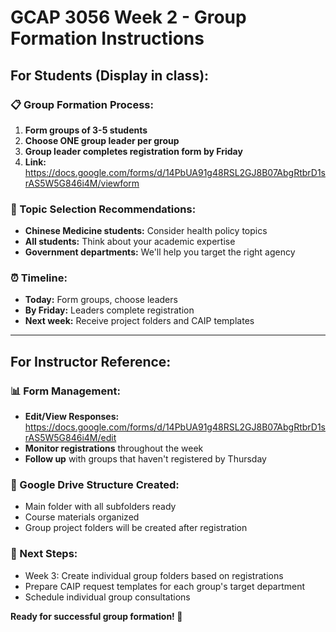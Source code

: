 # GCAP 3056 Week 2 - Group Formation Instructions

## For Students (Display in class):

### 📋 Group Formation Process:
1. **Form groups of 3-5 students**
2. **Choose ONE group leader per group** 
3. **Group leader completes registration form by Friday**
4. **Link:** https://docs.google.com/forms/d/14PbUA91g48RSL2GJ8B07AbgRtbrD1srAS5W5G846i4M/viewform

### 🎯 Topic Selection Recommendations:
- **Chinese Medicine students:** Consider health policy topics
- **All students:** Think about your academic expertise 
- **Government departments:** We'll help you target the right agency

### ⏰ Timeline:
- **Today:** Form groups, choose leaders
- **By Friday:** Leaders complete registration
- **Next week:** Receive project folders and CAIP templates

---

## For Instructor Reference:

### 📊 Form Management:
- **Edit/View Responses:** https://docs.google.com/forms/d/14PbUA91g48RSL2GJ8B07AbgRtbrD1srAS5W5G846i4M/edit
- **Monitor registrations** throughout the week
- **Follow up** with groups that haven't registered by Thursday

### 📂 Google Drive Structure Created:
- Main folder with all subfolders ready
- Course materials organized
- Group project folders will be created after registration

### 🚀 Next Steps:
- Week 3: Create individual group folders based on registrations
- Prepare CAIP request templates for each group's target department
- Schedule individual group consultations

**Ready for successful group formation! 🎉**
